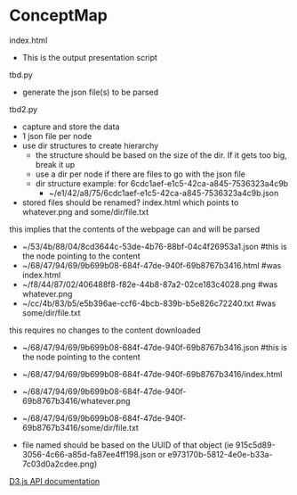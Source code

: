 # ConceptMap

index.html
* This is the output presentation script

tbd.py
* generate the json file(s) to be parsed

tbd2.py
* capture and store the data
* 1 json file per node
* use dir structures to create hierarchy
  * the structure should be based on the size of the dir.  If it gets too big, break it up
  * use a dir per node if there are files to go with the json file
  * dir structure example:  for 6cdc1aef-e1c5-42ca-a845-7536323a4c9b
    * ~/e1/42/a8/75/6cdc1aef-e1c5-42ca-a845-7536323a4c9b.json
* stored files should be renamed?
index.html
which points to whatever.png and some/dir/file.txt

this implies that the contents of the webpage can and will be parsed
  * ~/53/4b/88/04/8cd3644c-53de-4b76-88bf-04c4f26953a1.json  #this is the node pointing to the content
  * ~/68/47/94/69/9b699b08-684f-47de-940f-69b8767b3416.html  #was index.html
  * ~/f8/44/87/02/406488f8-f82e-44b8-87a2-02ce183c4028.png   #was whatever.png
  * ~/cc/4b/83/b5/e5b396ae-ccf6-4bcb-839b-b5e826c72240.txt   #was some/dir/file.txt

this requires no changes to the content downloaded
  * ~/68/47/94/69/9b699b08-684f-47de-940f-69b8767b3416.json  #this is the node pointing to the content
  * ~/68/47/94/69/9b699b08-684f-47de-940f-69b8767b3416/index.html
  * ~/68/47/94/69/9b699b08-684f-47de-940f-69b8767b3416/whatever.png
  * ~/68/47/94/69/9b699b08-684f-47de-940f-69b8767b3416/some/dir/file.txt

* file named should be based on the UUID of that object (ie 915c5d89-3056-4c66-a85d-fa87ee4ff198.json or e973170b-5812-4e0e-b33a-7c03d0a2cdee.png)




[D3.js API documentation](https://github.com/d3/d3/blob/master/API.md)
